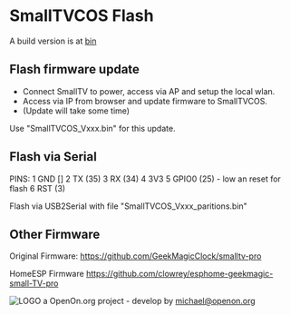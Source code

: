 # SmallTVCOS Flash

A build version is at <a href="../bin">bin</A>

## Flash firmware update

- Connect SmallTV to power, access via AP and setup the local wlan.
- Access via IP from  browser and update firmware to SmallTVCOS.
- (Update will take some time)

Use "SmallTVCOS_Vxxx.bin" for this update.


## Flash via Serial 

PINS:
1 GND [] 
2 TX (35) 
3 RX (34)
4 3V3
5 GPIO0 (25) - low an reset for flash
6 RST (3) 

Flash via USB2Serial with file "SmallTVCOS_Vxxx_paritions.bin"


## Other Firmware

Original Firmware:
https://github.com/GeekMagicClock/smalltv-pro

HomeESP Firmware 
https://github.com/clowrey/esphome-geekmagic-small-TV-pro


![LOGO](images/CmdOS_logo.gif) a OpenOn.org project - develop by michael@openon.org 